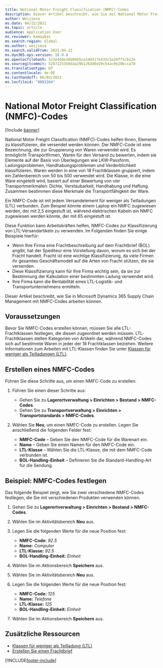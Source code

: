 ```yaml
---
title: National Motor Freight Classification (NMFC)-Codes
description: Dieser Artikel beschreibt, wie Sie mit National Motor Freight Classification (NMFC)-Codes in Microsoft Dynamics 365 Supply Chain Management arbeiten.
author: Weijiesa
ms.date: 04/22/2021
ms.topic: article
audience: Application User
ms.reviewer: kamaybac
ms.search.region: Global
ms.author: weijiesa
ms.search.validFrom: 2021-04-22
ms.dyn365.ops.version: 10.0.8
ms.openlocfilehash: 522e4d4e26b04b5ca1dd317e433c5a20ff3cb12e
ms.sourcegitcommit: 52b7225350daa29b1263d8e29c54ac9e20bcca70
ms.translationtype: HT
ms.contentlocale: de-DE
ms.lasthandoff: 06/03/2022
ms.locfileid: "8893264"
---
```

# <a name="national-motor-freight-classification-nmfc-codes"></a>National Motor Freight Classification (NMFC)-Codes

[!include [banner](../includes/banner.md)]

National Motor Freight Classification (NMFC)-Codes helfen Ihnen, Elemente zu klassifizieren, die versendet werden können. Der NMFC-Code ist eine Bezeichnung, die zur Gruppierung von Waren verwendet wird. Es ermöglicht Transportfirmen, Waren für den Versand zu bewerten, indem sie Elemente auf der Basis von Überlegungen wie LKW-Passform, Ladungsproblemen, Handhabungsproblemen und Verderblichkeit klassifizieren. Waren werden in eine von 18 Frachtklassen gruppiert, indem ein Zahlenbereich von 50 bis 500 verwendet wird. Die Klasse, in die eine Ware eingeteilt wird, basiert auf einer Bewertung von vier Transportmerkmalen: Dichte, Verstaubarkeit, Handhabung und Haftung. Zusammen bestimmen diese Merkmale die Transportfähigkeit der Ware.

Ein NMFC-Code ist mit jedem Versandelement für weniger als Teilladungen (LTL) verbunden. Zum Beispiel könnte einem Laptop ein NMFC zugewiesen werden, der mit 2,5 eingestuft ist, während elektrischen Kabeln ein NMFC zugewiesen werden könnte, der mit 65 eingestuft ist.

Diese Funktion kann Arbeitskräften helfen, NMFC-Codes zur Klassifizierung von LTL-Versandartikeln zu verwenden. Im Folgenden finden Sie einige Beispiele hierfür:

- Wenn Ihre Firma eine Frachtbeschreibung auf dem Frachtbrief (BOL) angibt, hat der Spediteur eine Vorstellung davon, worum es sich bei der Fracht handelt. Fracht ist eine wichtige Klassifizierung, da viele Firmen ihr gesamtes Geschäftsmodell auf die Arten von Fracht stützen, die sie versenden.
- Diese Klassifizierung kann für Ihre Firma wichtig sein, da sie zur Bestimmung der Kalkulation einer bestimmten Ladung verwendet wird.
- Ihre Firma kann die Rentabilität eines LTL-Logistik- und Transportunternehmens ermitteln.

Dieser Artikel beschreibt, wie Sie in Microsoft Dynamics 365 Supply Chain Management mit NMFC-Codes arbeiten können.

## <a name="prerequisites"></a>Voraussetzungen

Bevor Sie NMFC-Codes erstellen können, müssen Sie alle LTL-Frachtklassen festlegen, die diesen zugeordnet werden müssen. LTL-Frachtklassen stellen Kategorien von Artikeln dar, während NMFC-Codes sich auf bestimmte Waren in jeder der 18 Frachtklassen beziehen. Weitere Informationen zum Arbeiten mit LTL-Klassen finden Sie unter [Klassen für weniger als Teilladungen (LTL)](ltl-class.md).

## <a name="create-an-nmfc-code"></a>Erstellen eines NMFC-Codes

Führen Sie diese Schritte aus, um einen NMFC-Code zu erstellen.

1. Führen Sie einen dieser Schritte aus:

    - Gehen Sie zu **Lagerortverwaltung \> Einrichten \> Bestand \> NMFC-Codes**.
    - Gehen Sie zu **Transportverwaltung \> Einrichten \> Transportstandards \> NMFC-Codes**.

1. Wählen Sie **Neu**, um einen NMFC-Code zu erstellen. Legen Sie anschließend die folgenden Felder fest:

    - **NMFC-Code** – Geben Sie den NMFC-Code für die Warenart ein.
    - **Name** – Geben Sie einen Namen für den NMFC-Code ein.
    - **LTL-Klasse** – Wählen Sie die LTL-Klasse, die mit dem NMFC-Code verbunden ist.
    - **BOL-Handling-Einheit** – Definieren Sie die Standard-Handling-Art für die Sendung.

## <a name="example-set-up-nmfc-codes"></a>Beispiel: NMFC-Codes festlegen

Das folgende Beispiel zeigt, wie Sie zwei verschiedene NMFC-Codes festlegen, die Sie mit verschiedenen Produkten verwenden können.

1. Gehen Sie zu **Lagerortverwaltung \> Einrichten \> Bestand \> NMFC-Codes**.
1. Wählen Sie im Aktivitätsbereich **Neu** aus.
1. Legen Sie die folgenden Werte für die neue Position fest:

    - **NMFC-Code:** *92.5*
    - **Name:** *Computer*
    - **LTL-Klasse:** *92.5*
    - **BOL-Handling-Einheit:** *Einheit*

1. Wählen Sie im Aktionsbereich **Speichern** aus.
1. Wählen Sie im Aktivitätsbereich **Neu** aus.
1. Legen Sie die folgenden Werte für die neue Position fest:

    - **NMFC-Code:** *125*
    - **Name:** *Telefone*
    - **LTL-Klasse:** *125*
    - **BOL-Handling-Einheit:** *Einheit*

1. Wählen Sie im Aktionsbereich **Speichern** aus.

## <a name="additional-resources"></a>Zusätzliche Ressourcen

- [Klassen für weniger als Teilladung (LTL)](ltl-class.md)
- [Erstellen Sie einen Frachtbrief](create-bill-of-lading.md)

[!INCLUDE[footer-include](../../includes/footer-banner.md)]
